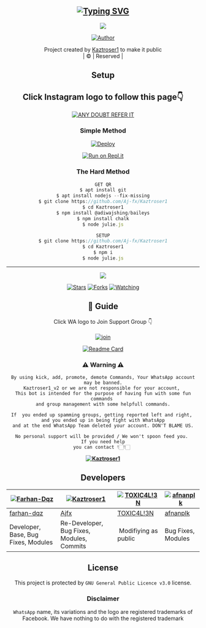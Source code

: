 <div align="center">

## [![Typing SVG](https://readme-typing-svg.herokuapp.com?font=Lemon+milk&color=F7000&lines=Welcome+to+Kaztroser1+WA+Bot+repo;Created+by+Aj+fx;This+is+a+userbot+privet+and+public+bot;With+more+features)](https://git.io/typing-svg)

 </a>
</p>

<div align="center">
  <p align="center">
<img src=https://i.ibb.co/xCFcGCN/amalser.jpg>
</p>
  <p align="center">
<a href="https://github.com/cyberchekuthan"><img title="Author" src="https://img.shields.io/badge/Author-Ajayan-cyberchekuthan/Kaztroser1_v2?color=blue&style=for-the-badge&logo=whatsapp"></a>
</p>
</div>
<p align="center">
Project created by <a href="https://github.com/cyberchekuthan">Kaztroser1</a> to make it public
    <br>
       | © |
        Reserved |
    <br> 
</p>

## Setup
<div align="center"> 


## Click Instagram logo to follow this page👇

 [![ANY DOUBT REFER IT](photo/instagram.png)](https://youtu.be/5MKycJxmA4c)


  ### Simple Method
  
[![Deploy](https://www.herokucdn.com/deploy/button.svg)](https://heroku.com/deploy?template=https://github.com/Aj-fx/Kaztroser1.git)



  
[![Run on Repl.it](https://repl.it/badge/github/quiec/whatsAlfa)](https://replit.com/@Amalser/Amalser)
  
### The Hard Method
```js
GET QR
$ apt install git
$ apt install nodejs --fix-missing
$ git clone https://github.com/Aj-fx/Kaztroser1
$ cd Kaztroser1
$ npm install @adiwajshing/baileys
$ npm install chalk
$ node julie.js
```
      
```js
SETUP
$ git clone https://github.com/Aj-fx/Kaztroser1
$ cd Kaztroser1
$ npm i
$ node julie.js
```

----

  <p align="center">
  <a href="httsp://github.com/Aj-fx/Kaztroser1">
    
<a href="https://github.com/Aj-fx/followers">
<img src="https://img.shields.io/github/repo-size/cyberchekuthan/Kaztroser1_v2?color=green&label=Repo%20total%20size&style=plastic">
<p align="center">
<a href="https://github.com/Aj-fx/followers"
<img title="Followers" src="https://img.shields.io/github/followers/Aj-fx?color=blue&style=flat-square"></a>
<a href="https://github.com/Aj-fx/Kaztroser1/stargazers/"><img title="Stars" src="https://img.shields.io/github/stars/Aj-fx/Kaztroser1?color=blue&style=flat-square"></a>
<a href="https://github.com/Aj-fx/Kaztroser1/network/members"><img title="Forks" src="https://img.shields.io/github/forks/Aj-fx/Kaztroser1?color=blue&style=flat-square"></a>
<a href="https://github.com/Aj-fx/Kaztroser1/watchers"><img title="Watching" src="https://img.shields.io/github/watchers/Aj-fx/Kaztroser1?label=Watchers&color=blue&style=flat-square"></a>
</p>

## 📢 Guide
Click WA logo to Join Support Group 👇
    <br>
<br>
  [![join](https://github.com/Alien-alfa/PublicBot/blob/main/wlogo.svg.png)](https://chat.whatsapp.com/JM2qHJm8zS95itgHXjd88R)
  <div align="center">
       
  [![Readme Card](https://github-readme-stats.vercel.app/api/pin/?username=Aj-fx&repo=Kaztroser1&theme=nightowl)](https://github.com/Aj-fx/Kaztroser1)
  </div>
    
### ⚠ Warning ⚠

```
By using kick, add, promote, demote Commands, Your WhatsApp account may be banned.
Kaztroser1_v2 or we are not responsible for your account, 
This bot is intended for the purpose of having fun with some fun commands 
and group management with some helpfull commands.

If  you ended up spamming groups, getting reported left and right, 
and you ended up in being fight with WhatsApp
and at the end WhatsApp Team deleted your account. DON'T BLAME US.

No personal support will be provided / We won't spoon feed you. 
If you need help
you can contact 👇🏻👇🏻 
```
**[![Kaztroser1](https://raw.githubusercontent.com/rodrigograca31/rodrigograca31/master/matrix.svg)](http://wa.me/918281440156?text=Can%20you%20help%20bro)**

## Developers
  <div align="center">
    
  [![Farhan-Dqz](https://github.com/farhan-dqz.png?size=100)](https://github.com/farhan-dqz) | [![Kaztroser1](https://github.com/Aj-fx.png?size=100)](https://github.com/Aj-fx) |  [![TOXIC4L!3N](https://github.com/Alien-alfa.png?size=100)](https://github.com/AI-VIKI) | [![afnanplk](https://github.com/afnanplk.png?size=100)](https://github.com/afnanplk) 
----|----|----|----
[farhan-dqz](https://github.com/farhan-dqz) | [Ajfx](https://github.com/Aj-fx) | [TOXIC4L!3N](https://github.com/AI-VIKI) | [afnanplk](https://github.com/afnanplk) 
Developer, Base, Bug Fixes, Modules| Re-Developer, Bug Fixes, Modules, Commits |  Modifiying  as   public | Bug Fixes, Modules 
  </div>
    


## License
This project is protected by `GNU General Public Licence v3.0` license.

### Disclaimer
`WhatsApp` name, its variations and the logo are registered trademarks of Facebook. We have nothing to do with the registered trademark

